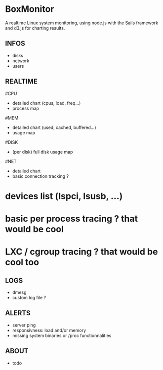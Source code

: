 BoxMonitor
==========

A realtime Linux system monitoring, using node.js with the Sails framework and d3.js for charting results.

INFOS
-----

- disks
- network
- users

REALTIME
--------

#CPU
- detailed chart (cpus, load, freq...)
- process map

#MEM
- detailed chart (used, cached, buffered...)
- usage map

#DISK
- (per disk) full disk usage map

#NET
- detailed chart
- basic connection tracking ?

# devices list (lspci, lsusb, ...)
# basic per process tracing ? that would be cool
# LXC / cgroup tracing ? that would be cool too

LOGS
----

- dmesg
- custom log file ?

ALERTS
------

- server ping
- responsivness: load and/or memory
- missing system binaries or /proc functionnalities

ABOUT
-----

- todo